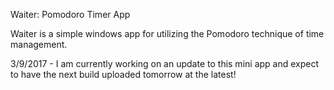 Waiter: Pomodoro Timer App

Waiter is a simple windows app for utilizing the Pomodoro technique of time management.

3/9/2017 - I am currently working on an update to this mini app and expect to have the next build uploaded tomorrow at the latest!